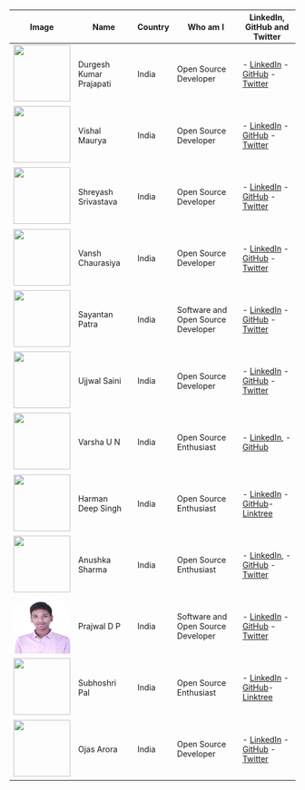 <!------------------------------------------------------------------------------------------------------------------------------------------------->
<!------------------------------------------------------------------------------------------------------------------------------------------------->
<!--------- Copy The Comment Line & Update it ----------------------------------------------------------------------------------------------------->
<!------------------------------------------------------------------------------------------------------------------------------------------------->
<!------------------------------------------------------------------------------------------------------------------------------------------------->


# <!--  | <img src="Your Image URL" width="100" height="100"> |Durgesh Kumar Prajapati| India | Open Source Developer | - [LinkedIn](Your LinkedIn URL), - [GitHub](Your GitHub URL) - [Twitter](Your Twitter URL) |    Get your img URL from https://api.github.com/users/github-user-name --> 


| Image  |Name | Country               | Who am I                    | LinkedIn, GitHub and Twitter|
|------|--------|-----------------------|--------------------------------|-------------------|
| <img src="https://avatars.githubusercontent.com/u/98798977?v=4" width="100" height="100"> | Durgesh Kumar Prajapati| India | Open Source Developer | - [LinkedIn](https://www.linkedin.com/in/durgesh4993/) - [GitHub](https://github.com/Durgesh4993) - [Twitter](https://x.com/durgesh4993) |
| <img src="https://avatars.githubusercontent.com/u/40622097?s=96&v=4" width="100" height="100"> | Vishal Maurya | India | Open Source Developer | - [LinkedIn](https://www.linkedin.com/in/vishal-maurya-a0530618b) - [GitHub](https://github.com/vishalmaurya850) - [Twitter](https://x.com/VishalM99065176) |
| <img src="https://avatars.githubusercontent.com/u/72603662?v=4" width="100" height="100"> | Shreyash Srivastava| India | Open Source Developer | - [LinkedIn](www.linkedin.com/in/shreyash-srivastava-1a1161280) - [GitHub](https://github.com/shreyash3087) - [Twitter](https://x.com/Shreyash3087) |
| <img src="https://avatars.githubusercontent.com/u/114163734?v=4" width="100" height="100"> | Vansh Chaurasiya| India | Open Source Developer | - [LinkedIn](https://www.linkedin.com/in/vanshchaurasiya24/) - [GitHub](https://github.com/vansh-codes) - [Twitter](https://x.com/VanshChaurasiy4) |
| <img src="https://raw.githubusercontent.com/sayantancodex/sayantancodex.github.io/main/assets/img/about/sayantan.jpg" width="100" height="100"> | Sayantan Patra| India | Software and Open Source Developer | - [LinkedIn](https://www.linkedin.com/in/sayantanpatra2004) - [GitHub](https://github.com/sayantancodex) - [Twitter](https://x.com/SayantanPatra_?s=09) |
| <img src="https://avatars.githubusercontent.com/u/73696489?v=4" width="100" height="100"> | Ujjwal Saini | India | Open Source Developer | - [LinkedIn](https://www.linkedin.com/in/ujjwalsaini07/) - [GitHub](https://github.com/UjjwalSaini07) - [Twitter](https://x.com/UjjwalSaini0007) |
| <img src="https://avatars.githubusercontent.com/u/171420430?v=4" width="100" height="100"> | Varsha U N| India | Open Source Enthusiast | - [LinkedIn](https://www.linkedin.com/in/varsha-un?utm_source=share&utm_campaign=share_via&utm_content=profile&utm_medium=android_app), - [GitHub](https://github.com/VarshaUN)  | 
| <img src="https://avatars.githubusercontent.com/u/115714095?v=4" width="100" height="100"> | Harman Deep Singh| India | Open Source Enthusiast | - [LinkedIn](https://www.linkedin.com/in/harman-deep-singh-5a3b3823b/) - [GitHub](https://github.com/Harman8815)- [Linktree](https://linktr.ee/harman88157)  | 
| <img src="https://avatars.githubusercontent.com/u/169697073?v=4" width="100" height="100"> |Anushka Sharma| India | Open Source Enthusiast | - [LinkedIn](http://www.linkedin.com/in/anushka-sharma-644063295), - [GitHub](https://github.com/anushka8418) - [Twitter](https://x.com/Anushka33174522) |
| <img src="https://github.com/prajwaldp223/photo/blob/main/WhatsApp%20Image%202024-09-01%20at%2009.49.00_640ff75f.jpg?raw=true" width="100" height="100"> | Prajwal D P| India | Software and Open Source Developer | - [LinkedIn](https://www.linkedin.com/in/prajwal-d-p-4a9692260/) - [GitHub](https://github.com/prajwaldp223) - [Twitter](https://x.com/Prajwaldp23) |
| <img src="https://github-production-user-asset-6210df.s3.amazonaws.com/138369802/363593336-6f0a61dc-280a-4bb3-b2be-03d5320f9562.jpeg?X-Amz-Algorithm=AWS4-HMAC-SHA256&X-Amz-Credential=AKIAVCODYLSA53PQK4ZA%2F20240903%2Fus-east-1%2Fs3%2Faws4_request&X-Amz-Date=20240903T002926Z&X-Amz-Expires=300&X-Amz-Signature=bc5b6be73a461cb79e76a54daf46db3e8651813362b600007ecfe5558ba66ece&X-Amz-SignedHeaders=host&actor_id=0&key_id=0&repo_id=0" width="100" height="100"> | Subhoshri Pal| India | Open Source Enthusiast | - [LinkedIn](https://www.linkedin.com/in/subhoshri-pal2005/) - [GitHub](https://github.com/Subhoshri)- [Linktree](https://linktr.ee/subhoshri) | 
| <img src="https://avatars.githubusercontent.com/u/127867874?v=4" width="100" height="100"> | Ojas Arora | India | Open Source Developer | - [LinkedIn](https://www.linkedin.com/in/ojasarora14/) - [GitHub](https://github.com/Ojas-Arora) - [Twitter](https://twitter.com/OjasArora2314) |
